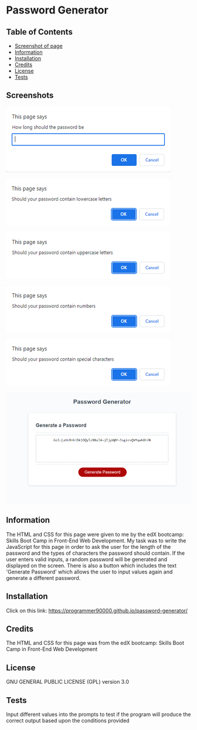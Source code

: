 # Password Generator

## Table of Contents
* [Screenshot of page](#screenshots)
* [Information](#information)
* [Installation](#installation)
* [Credits](#credits)
* [License](#license)
* [Tests](#tests)

## Screenshots
![Prompt asking user how many letters the password should contain](screenshots/screenshot1.png)

![Prompt asking user how many lowercase characters the password should contain](screenshots/screenshot2.png)

![Prompt asking user how many uppercase letters the password should contain](screenshots/screenshot3.png)

![Prompt asking user how many numbers the password should contain](screenshots/screenshot4.png)

![Prompt asking user how many special characters the password should contain](screenshots/screenshot5.png)

![Text area with a generated password](screenshots/screenshot6.png)

## Information
The HTML and CSS for this page were given to me by the edX bootcamp: Skills Boot Camp in Front-End Web Development. My task was to write the JavaScript for this page in order to ask the user for the length of the password and the types of characters the password should contain. If the user enters valid inputs, a random password will be generated and displayed on the screen. There is also a button which includes the text 'Generate Password' which allows the user to input values again and generate a different password.

## Installation
Click on this link: https://programmer90000.github.io/password-generator/

## Credits
The HTML and CSS for this page was from the edX bootcamp: Skills Boot Camp in Front-End Web Development

## License
GNU GENERAL PUBLIC LICENSE (GPL) version 3.0

## Tests
Input different values into the prompts to test if the program will produce the correct output based upon the conditions provided